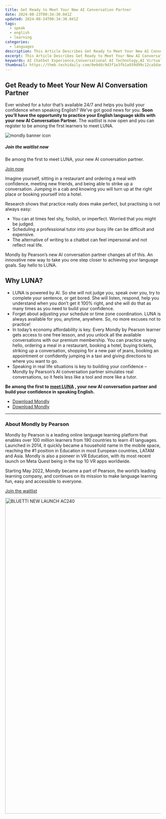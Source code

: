 ```yaml
---
title: Get Ready to Meet Your New AI Conversation Partner
date: 2024-08-23T00:34:30.041Z
updated: 2024-08-24T00:34:30.041Z
tags:
  - speak
  - english
  - learning
categories:
  - languages
description: This Article Describes Get Ready to Meet Your New AI Conversation Partner
excerpt: This Article Describes Get Ready to Meet Your New AI Conversation Partner
keywords: AI Chatbot Experience,Conversational AI Technology,AI Virtual Assistant,New AI Companion,AI Human Interaction Simulation,Meet Your New AI Conversationalist,Engaging with Artificial Intelligence
thumbnail: https://thmb.techidaily.com/0e0ddc9d3f1e3fb1a939d99c12ca5daee2fa294d073b52247b8e64f5288cf09f.jpg
---
```


## Get Ready to Meet Your New AI Conversation Partner

 Ever wished for a tutor that’s available 24/7 and helps you build your confidence when speaking English? We’ve got good news for you. **Soon you’ll have the opportunity to practice your English language skills with your new AI Conversation Partner.** The waitlist is now open and you can register to be among the first learners to meet LUNA.

![mondly banner icon](https://edge.mondly.com/blog/wp-content/themes/mondly/img/mondly-banner-icon.png "Get Ready To Meet Your New Ai Conversation Partner 2")

##### Join the waitlist now

 Be among the first to meet LUNA, your new AI conversation partner.

[Join now](https://shop.mondly.com/affiliate.php?ACCOUNT=ATISTUDI&AFFILIATE=108875&PATH=https://www.mondly.com?AFFILIATE=108875)

 Imagine yourself, sitting in a restaurant and ordering a meal with confidence, meeting new friends, and being able to strike up a conversation. Jumping in a cab and knowing you will turn up at the right place or booking yourself into a hotel.

 Research shows that practice really does make perfect, but practising is not always easy:

* You can at times feel shy, foolish, or imperfect. Worried that you might be judged.
* Scheduling a professional tutor into your busy life can be difficult and expensive.
* The alternative of writing to a chatbot can feel impersonal and not reflect real life.

 Mondly by Pearson’s new AI conversation partner changes all of this. An innovative new way to take you one step closer to achieving your language goals. Say hello to LUNA.

## Why LUNA?

* LUNA is powered by AI. So she will not judge you, speak over you, try to complete your sentence, or get bored. She will listen, respond, help you understand when you don’t get it 100% right, and she will do that as many times as you need to build your confidence.
* Forget about adjusting your schedule or time zone coordination. LUNA is always available for you, anytime, anywhere. So, no more excuses not to practice!
* In today’s economy affordability is key. Every Mondly by Pearson learner gets access to one free lesson, and you unlock all the available conversations with our premium membership. You can practice saying hello, ordering a meal in a restaurant, booking a hotel, buying tickets, striking up a conversation, shopping for a new pair of jeans, booking an appointment or confidently jumping in a taxi and giving directions to where you want to go.
* Speaking in real life situations is key to building your confidence – Mondly by Pearson’s AI conversation partner simulates real conversations, so it feels less like a tool and more like a tutor.

 **Be among the first to [meet LUNA](https://shop.mondly.com/affiliate.php?ACCOUNT=ATISTUDI&AFFILIATE=108875&PATH=https://www.mondly.com?AFFILIATE=108875) , your new AI conversation partner and build your confidence in speaking English.**

* [Download Mondly](https://www.facebook.com/sharer/sharer.php?u=https%3A%2F%2Fwww.mondly.com%2Fblog%2Fnew-ai-conversation-partner%2F&t=Get+Ready+to+Meet+Your+New+AI+Conversation+Partner "Share on Facebook")
* [Download Mondly](https://shop.mondly.com/affiliate.php?ACCOUNT=ATISTUDI&AFFILIATE=108875&PATH=https://www.mondly.com?AFFILIATE=108875)

---

### About Mondly by Pearson

 Mondly by Pearson is a leading online language learning platform that enables over 100 million learners from 190 countries to learn 41 languages. Launched in 2014, it quickly became a household name in the mobile space, reaching the #1 position in Education in most European countries, LATAM and Asia. Mondly is also a pioneer in VR Education, with its most recent launch on Meta Quest being in the top 10 VR apps worldwide.

 Starting May 2022, Mondly became a part of Pearson, the world’s leading learning company, and continues on its mission to make language learning fun, easy and accessible to everyone.

[Join the waitlist](https://shop.mondly.com/affiliate.php?ACCOUNT=ATISTUDI&AFFILIATE=108875&PATH=https://www.mondly.com?AFFILIATE=108875)

<ins class="adsbygoogle"
     style="display:block"
     data-ad-format="autorelaxed"
     data-ad-client="ca-pub-7571918770474297"
     data-ad-slot="1223367746"></ins>



<ins class="adsbygoogle"
     style="display:block"
     data-ad-client="ca-pub-7571918770474297"
     data-ad-slot="8358498916"
     data-ad-format="auto"
     data-full-width-responsive="true"></ins>



<!-- affiliate ads begin -->
<a href="https://bluetties.sjv.io/c/5597632/2039292/17094" target="_top" id="2039292"><img src="//a.impactradius-go.com/display-ad/17094-2039292" border="0" alt="BLUETTI NEW LAUNCH AC240" width="954" height="1020"/></a><img height="0" width="0" src="https://imp.pxf.io/i/5597632/2039292/17094" style="position:absolute;visibility:hidden;" border="0" />
<!-- affiliate ads end -->